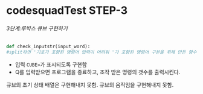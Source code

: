 # codesquadTest STEP-3

###### 3단계:루빅스 큐브 구현하기

~~~ python
def check_inputstr(input_word):  
#split하면 '기호가 포함된 명령어 입력이 어려워 '가 포함된 명령어 구분을 위해 만든 함수 
~~~

* 입력 `CUBE>`가 표시되도록 구현함
* Q를 입력받으면 프로그램을 종료하고, 조작 받은 명령의 갯수를 출력시킨다.


큐브의 초기 상태 배열은 구현해내지 못함.
큐브의 움직임을 구현해내지 못함.
